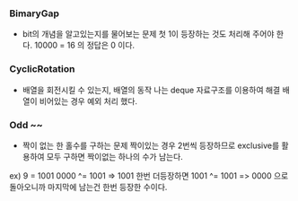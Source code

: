 ### BimaryGap

* bit의 개념을 알고있는지를 물어보는 문제
첫 1이 등장하는 것도 처리해 주어야 한다. 10000 = 16 의 정답은 0 이다. 

### CyclicRotation

* 배열을 회전시킬 수 있는지, 배열의 동작 
나는 deque 자료구조를 이용하여 해결  배열이 비어있는 경우 예외 처리 했다.

### Odd ~~

* 짝이 없는 한 홀수를 구하는 문제 
짝이있는 경우 2번씩 등장하므로 exclusive를 활용하여 모두 구하면 짝이없는
하나의 수가 남는다.

ex) 9 = 1001  0000 ^= 1001 => 1001   한번 더등장하면 1001 ^= 1001 => 0000 으로 돌아오니까
마지막에 남는건 한번 등장한 수이다.
